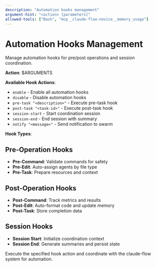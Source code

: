 ```yaml
---
description: "Automation hooks management"
argument-hint: "<action> [parameters]"
allowed-tools: ["Bash", "mcp__claude-flow-novice__memory_usage"]
---
```


# Automation Hooks Management

Manage automation hooks for pre/post operations and session coordination.

**Action**: $ARGUMENTS

**Available Hook Actions**:
- `enable` - Enable all automation hooks
- `disable` - Disable automation hooks
- `pre-task "<description>"` - Execute pre-task hook
- `post-task "<task-id>"` - Execute post-task hook
- `session-start` - Start coordination session
- `session-end` - End session with summary
- `notify "<message>"` - Send notification to swarm

**Hook Types**:

## Pre-Operation Hooks
- **Pre-Command**: Validate commands for safety
- **Pre-Edit**: Auto-assign agents by file type
- **Pre-Task**: Prepare resources and context

## Post-Operation Hooks
- **Post-Command**: Track metrics and results
- **Post-Edit**: Auto-format code and update memory
- **Post-Task**: Store completion data

## Session Hooks
- **Session Start**: Initialize coordination context
- **Session End**: Generate summaries and persist state

Execute the specified hook action and coordinate with the claude-flow system for automation.
